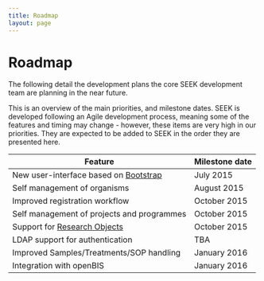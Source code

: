 ```yaml
---
title: Roadmap
layout: page
---
```


# Roadmap

The following detail the development plans the core SEEK development team are planning in the near future.

This is an overview of the main priorities, and milestone dates. SEEK is developed following an Agile development process, meaning some of the features
and timing may change - however, these items are very high in our priorities. They are expected to be added to SEEK in the order they are presented here.



| Feature | Milestone date |
| --- | --- |
| New user-interface based on [Bootstrap](http://getbootstrap.com) | July 2015  |
| Self management of organisms | August 2015  |
| Improved registration workflow | October 2015  |
| Self management of projects and programmes | October 2015  |
| Support for [Research Objects](http://www.researchobject.org/) | October 2015 |
| LDAP support for authentication | TBA  |
| Improved Samples/Treatments/SOP handling | January 2016  |
| Integration with openBIS | January 2016  |
